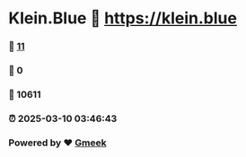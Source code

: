 # Klein.Blue :link: https://klein.blue 
### :page_facing_up: [11](https://klein.blue/tag.html) 
### :speech_balloon: 0 
### :hibiscus: 10611 
### :alarm_clock: 2025-03-10 03:46:43 
### Powered by :heart: [Gmeek](https://github.com/Meekdai/Gmeek)
